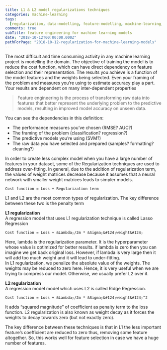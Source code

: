 ```yaml
---
title: L1 & L2 model regularizations techniques
categories: machine-learning
tags:
  [regularization, data-modelling, feature-modelling, machine-learning, article]
comments: true
subTitle: feature engineering for machine learning models
date: "2018-10-12T00:00:00.000Z"
pathForPage: "2018-10-12-regularization-for-machine-learning-models"
---
```


The most difficult and time consuming activity in any machine learning project is modelling the domain. The objective of training the model is to reduce the cost function, which can have direct dependency on feature selection and their representation. The results you achieve is a function of the model features and the weights being selected. Even your framing of the problem and measures you’re using to estimate accuracy play a part. Your results are dependent on many inter-dependent properties

> Feature engineering is the process of transforming raw data into features that better represent the underlying problem to the predictive models, resulting in improved model accuracy on unseen data.

You can see the dependencies in this definition:

- The performance measures you’ve chosen (RMSE? AUC?)
- The framing of the problem (classification? regression?)
- The predictive models you’re using (SVM?)
- The raw data you have selected and prepared (samples? formatting? cleaning?)

In order to create less complex model when you have a large number of features in your dataset, some of the Regularization techniques are used to address over-fitting. In general, due to the addition of regularization term, the values of weight matrices decrease because it assumes that a neural network with smaller weight matrices leads to simpler models.

`Cost function = Loss + Regularization term`

L1 and L2 are the most common types of regularization. The key difference between these two is the penalty term

**L1 regularization**  
A regression model that uses L1 regularization technique is called Lasso Regression

`Cost function = Loss + &Lambda;/2m * &Sigma;&#124;weight&#124;`

Here, lambda is the regularization parameter. It is the hyperparameter whose value is optimized for better results. if lambda is zero then you can imagine we get back original loss. However, if lambda is very large then it will add too much weight and it will lead to under-fitting.  
In L1 regularization, we penalize the absolute value of the weights. The weights may be reduced to zero here. Hence, it is very useful when we are trying to compress our model. Otherwise, we usually prefer L2 over it.

**L2 regularization**  
A regression model model which uses L2 is called Ridge Regression.

`Cost function = Loss + &Lambda;/2m * &Sigma;&#124;weight&#124;^2`

It adds “squared magnitude” of coefficient as penalty term to the loss function. L2 regularization is also known as weight decay as it forces the weights to decay towards zero (but not exactly zero).

The key difference between these techniques is that in L1 the less important feature’s coefficient are reduced to zero thus, removing some feature altogether. So, this works well for feature selection in case we have a huge number of features.
